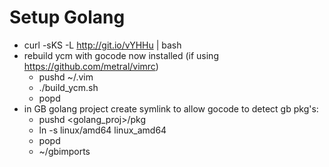 # Setup Golang
* curl -sKS -L http://git.io/vYHHu | bash
* rebuild ycm with gocode now installed (if using https://github.com/metral/vimrc)
  * pushd ~/.vim
  * ./build_ycm.sh
  * popd
* in GB golang project create symlink to allow gocode to detect gb pkg's:
  * pushd <golang_proj>/pkg
  * ln -s linux/amd64 linux_amd64
  * popd
  * ~/gbimports
